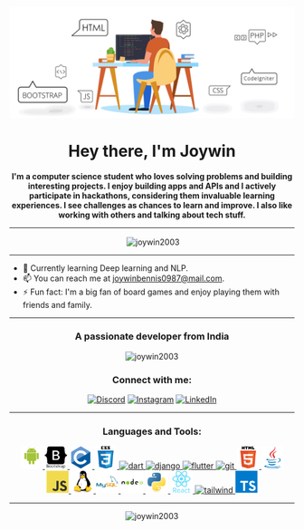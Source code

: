 <div align ="center">

![logo](Iamadeveloper.gif)

# Hey there, I'm Joywin
**I'm a computer science student who loves solving problems and building interesting projects. I enjoy building apps and APIs and I actively participate in hackathons, considering them invaluable learning experiences. I see challenges as chances to learn and improve. I also like working with others and talking about tech stuff.**


<hr>
<p align = "center">&nbsp;<img align="center" src="https://github-readme-stats-sigma-five.vercel.app/api?username=joywin2003&show_icons=true&locale=en&theme=highcontrast" alt="joywin2003" /></p>
<hr>
</div>

 - 🌱 Currently learning Deep learning and NLP.
 - 📫 You can reach me at joywinbennis0987@mail.com.
 - ⚡ Fun fact: I'm a big fan of board games and enjoy playing them with friends and family.

<hr>
<div align ="center">
<h3 align="center">A passionate developer from India</h3>
<p align="center"><img src="https://github-readme-streak-stats.herokuapp.com/?user=joywin2003&theme=highcontrast" alt="joywin2003" /></p>


<h3 align="center">Connect with me:</h3>
</p>

[![Discord](https://img.shields.io/badge/Discord-%237289DA.svg?logo=discord&logoColor=white)](https://discord.gg/_.heyjoy._) [![Instagram](https://img.shields.io/badge/Instagram-%23E4405F.svg?logo=Instagram&logoColor=white)](https://instagram.com/_.joywin) [![LinkedIn](https://img.shields.io/badge/LinkedIn-%230077B5.svg?logo=linkedin&logoColor=white)](https://www.linkedin.com/in/joywin-bennis-94a78a242) 


<hr>

<h3 align="center">Languages and Tools:</h3>
<p align="center"> <a href="https://developer.android.com" target="_blank" rel="noreferrer"> <img src="https://raw.githubusercontent.com/devicons/devicon/master/icons/android/android-original-wordmark.svg" alt="android" width="40" height="40"/> </a> <a href="https://getbootstrap.com" target="_blank" rel="noreferrer"> <img src="https://raw.githubusercontent.com/devicons/devicon/master/icons/bootstrap/bootstrap-plain-wordmark.svg" alt="bootstrap" width="40" height="40"/> </a> <a href="https://www.cprogramming.com/" target="_blank" rel="noreferrer"> <img src="https://raw.githubusercontent.com/devicons/devicon/master/icons/c/c-original.svg" alt="c" width="40" height="40"/> </a> <a href="https://www.w3schools.com/css/" target="_blank" rel="noreferrer"> <img src="https://raw.githubusercontent.com/devicons/devicon/master/icons/css3/css3-original-wordmark.svg" alt="css3" width="40" height="40"/> </a> <a href="https://dart.dev" target="_blank" rel="noreferrer"> <img src="https://www.vectorlogo.zone/logos/dartlang/dartlang-icon.svg" alt="dart" width="40" height="40"/> </a> <a href="https://www.djangoproject.com/" target="_blank" rel="noreferrer"> <img src="https://cdn.worldvectorlogo.com/logos/django.svg" alt="django" width="40" height="40"/> </a> <a href="https://flutter.dev" target="_blank" rel="noreferrer"> <img src="https://www.vectorlogo.zone/logos/flutterio/flutterio-icon.svg" alt="flutter" width="40" height="40"/> </a> <a href="https://git-scm.com/" target="_blank" rel="noreferrer"> <img src="https://www.vectorlogo.zone/logos/git-scm/git-scm-icon.svg" alt="git" width="40" height="40"/> </a> <a href="https://www.w3.org/html/" target="_blank" rel="noreferrer"> <img src="https://raw.githubusercontent.com/devicons/devicon/master/icons/html5/html5-original-wordmark.svg" alt="html5" width="40" height="40"/> </a> <a href="https://www.java.com" target="_blank" rel="noreferrer"> <img src="https://raw.githubusercontent.com/devicons/devicon/master/icons/java/java-original.svg" alt="java" width="40" height="40"/> </a> <a href="https://developer.mozilla.org/en-US/docs/Web/JavaScript" target="_blank" rel="noreferrer"> <img src="https://raw.githubusercontent.com/devicons/devicon/master/icons/javascript/javascript-original.svg" alt="javascript" width="40" height="40"/> </a> <a href="https://www.linux.org/" target="_blank" rel="noreferrer"> <img src="https://raw.githubusercontent.com/devicons/devicon/master/icons/linux/linux-original.svg" alt="linux" width="40" height="40"/> </a> <a href="https://www.mysql.com/" target="_blank" rel="noreferrer"> <img src="https://raw.githubusercontent.com/devicons/devicon/master/icons/mysql/mysql-original-wordmark.svg" alt="mysql" width="40" height="40"/> </a> <a href="https://nodejs.org" target="_blank" rel="noreferrer"> <img src="https://raw.githubusercontent.com/devicons/devicon/master/icons/nodejs/nodejs-original-wordmark.svg" alt="nodejs" width="40" height="40"/> </a> <a href="https://www.python.org" target="_blank" rel="noreferrer"> <img src="https://raw.githubusercontent.com/devicons/devicon/master/icons/python/python-original.svg" alt="python" width="40" height="40"/> </a> <a href="https://reactjs.org/" target="_blank" rel="noreferrer"> <img src="https://raw.githubusercontent.com/devicons/devicon/master/icons/react/react-original-wordmark.svg" alt="react" width="40" height="40"/> </a> <a href="https://tailwindcss.com/" target="_blank" rel="noreferrer"> <img src="https://www.vectorlogo.zone/logos/tailwindcss/tailwindcss-icon.svg" alt="tailwind" width="40" height="40"/> </a> <a href="https://www.typescriptlang.org/" target="_blank" rel="noreferrer"> <img src="https://raw.githubusercontent.com/devicons/devicon/master/icons/typescript/typescript-original.svg" alt="typescript" width="40" height="40"/> </a> </p>


<hr>
<div align="center">   
<p><img src="https://github-readme-stats.vercel.app/api/top-langs?username=joywin2003&show_icons=true&locale=en&layout=compact&theme=highcontrast" alt="joywin2003" /></p>
</div>
</div>
